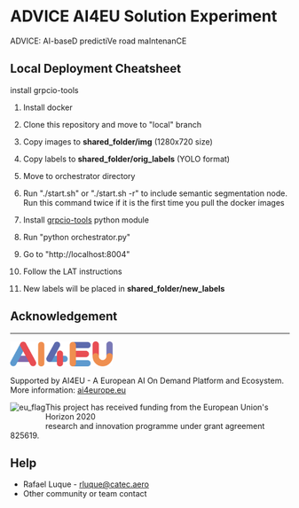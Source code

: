 # ADVICE AI4EU Solution Experiment

ADVICE: AI-baseD predictiVe road maIntenanCE 

## Local Deployment Cheatsheet

install grpcio-tools

1. Install docker

2. Clone this repository and move to "local" branch

3. Copy images to __shared_folder/img__ (1280x720 size)

4. Copy labels to __shared_folder/orig_labels__ (YOLO format)

5. Move to orchestrator directory

6. Run "./start.sh" or "./start.sh -r" to include semantic segmentation node. Run this command twice if it is the first time you pull the docker images 

7. Install [grpcio-tools](https://pypi.org/project/grpcio-tools/) python module 

8. Run "python orchestrator.py"

9. Go to "http://localhost:8004"

10. Follow the LAT instructions

11. New labels will be placed in __shared_folder/new_labels__

## Acknowledgement

***
<img src="./imgs/logo_ai4eu.png" 
     alt="AI4EU" height="45">

Supported by AI4EU - A European AI On Demand Platform and Ecosystem.  
More information: <a href="https://www.ai4europe.eu/">ai4europe.eu</a>

<img src="https://upload.wikimedia.org/wikipedia/commons/thumb/b/b7/Flag_of_Europe.svg/200px-Flag_of_Europe.svg.png" 
     alt="eu_flag" height="45" align="left" >  

This project has received funding from the European Union's Horizon 2020  
research and innovation programme under grant agreement 825619.


## Help

* Rafael Luque - rluque@catec.aero
* Other community or team contact
